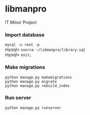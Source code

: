 # libmanpro
IT Minor Project

### Import database
`mysql -u root -p` <br>
mysql> `source ~/libmanpro/library.sql` <br>
mysql> `exit;` <br>

### Make migrations
`python manage.py makemigrations` <br>
`python manage.py migrate` <br>
`python manage.py rebuild_index` <br>

### Run server
`python manage.py runserver`
